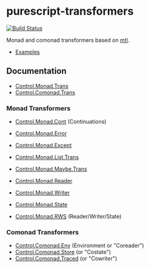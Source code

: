 # purescript-transformers

[![Build Status](https://travis-ci.org/purescript/purescript-transformers.svg?branch=master)](https://travis-ci.org/purescript/purescript-transformers)

Monad and comonad transformers based on [mtl](http://hackage.haskell.org/package/mtl).

- [Examples](examples/)

## Documentation

- [Control.Monad.Trans](docs/Control.Monad.Trans.md)
- [Control.Comonad.Trans](docs/Control.Comonad.Trans.md)

### Monad Transformers

- [Control.Monad.Cont](docs/Control.Monad.Cont.md) (Continuations)

- [Control.Monad.Error](docs/Control.Monad.Error.md)
- [Control.Monad.Except](docs/Control.Monad.Except.md)

- [Control.Monad.List.Trans](docs/Control.Monad.List.Trans.md)
- [Control.Monad.Maybe.Trans](docs/Control.Monad.Maybe.Trans.md)

- [Control.Monad.Reader](docs/Control.Monad.Reader.md)
- [Control.Monad.Writer](docs/Control.Monad.Writer.md)
- [Control.Monad.State](docs/Control.Monad.State.md)
- [Control.Monad.RWS](docs/Control.Monad.RWS.md) (Reader/Writer/State)

### Comonad Transformers

- [Control.Comonad.Env](docs/Control.Comonad.Env.md) (Environment or "Coreader")
- [Control.Comonad.Store](docs/Control.Comonad.Store.md) (or "Costate")
- [Control.Comonad.Traced](docs/Control.Comonad.Traced.md) (or "Cowriter")
